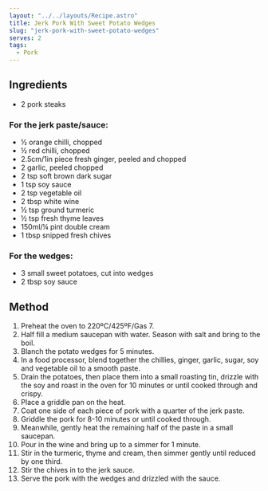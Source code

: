 ```yaml
---
layout: "../../layouts/Recipe.astro"
title: Jerk Pork With Sweet Potato Wedges
slug: "jerk-pork-with-sweet-potato-wedges"
serves: 2
tags:
  - Pork
---
```


## Ingredients

- 2 pork steaks

### For the jerk paste/sauce:

- ½ orange chilli, chopped
- ½ red chilli, chopped
- 2.5cm/1in piece fresh ginger, peeled and chopped
- 2 garlic, peeled chopped
- 2 tsp soft brown dark sugar
- 1 tsp soy sauce
- 2 tsp vegetable oil
- 2 tbsp white wine
- ½ tsp ground turmeric
- ½ tsp fresh thyme leaves 
- 150ml/¼ pint double cream
- 1 tbsp snipped fresh chives

### For the wedges:

- 3 small sweet potatoes, cut into wedges
- 2 tbsp soy sauce

## Method

1. Preheat the oven to 220ºC/425ºF/Gas 7.
1. Half fill a medium saucepan with water. Season with salt and bring to the boil.
1. Blanch the potato wedges for 5 minutes.
1. In a food processor, blend together the chillies, ginger, garlic, sugar, soy and vegetable oil to a smooth paste.
1. Drain the potatoes, then place them into a small roasting tin, drizzle with the soy and roast in the oven for 10 minutes or until cooked through and crispy.
1. Place a griddle pan on the heat.
1. Coat one side of each piece of pork with a quarter of the jerk paste.
1. Griddle the pork for 8-10 minutes or until cooked through.
1. Meanwhile, gently heat the remaining half of the paste in a small saucepan.
1. Pour in the wine and bring up to a simmer for 1 minute.
1. Stir in the turmeric, thyme and cream, then simmer gently until reduced by one third.
1. Stir the chives in to the jerk sauce.
1. Serve the pork with the wedges and drizzled with the sauce. 